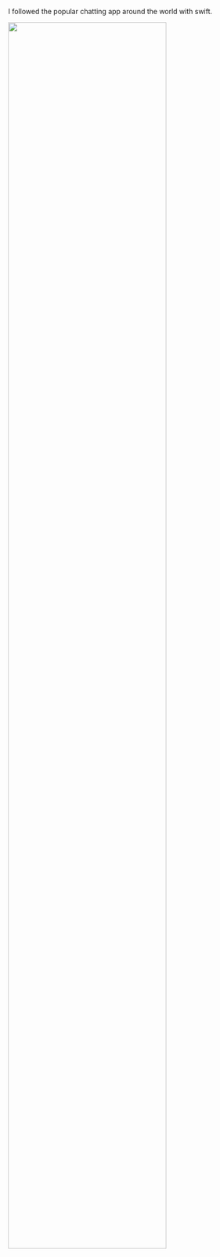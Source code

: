 I followed the popular chatting app around the world with swift.

<img width="80%" src="https://user-images.githubusercontent.com/120432007/209251379-b0746674-9fca-4ebe-ac2c-c26893f3f0ec.mp4"/>

